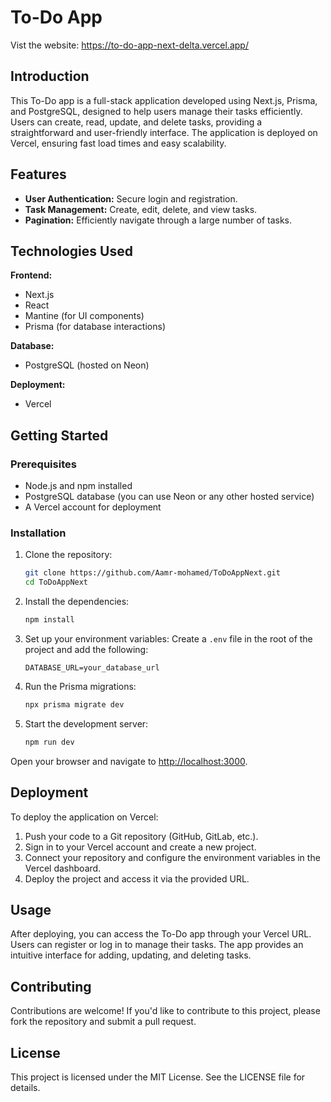 # To-Do App
Vist the website: https://to-do-app-next-delta.vercel.app/ 

## Introduction
This To-Do app is a full-stack application developed using Next.js, Prisma, and PostgreSQL, designed to help users manage their tasks efficiently. Users can create, read, update, and delete tasks, providing a straightforward and user-friendly interface. The application is deployed on Vercel, ensuring fast load times and easy scalability.

## Features
- **User Authentication:** Secure login and registration.
- **Task Management:** Create, edit, delete, and view tasks.
- **Pagination:** Efficiently navigate through a large number of tasks.

## Technologies Used
**Frontend:**
- Next.js
- React
- Mantine (for UI components)
- Prisma (for database interactions)

**Database:**
- PostgreSQL (hosted on Neon)

**Deployment:**
- Vercel

## Getting Started

### Prerequisites
- Node.js and npm installed
- PostgreSQL database (you can use Neon or any other hosted service)
- A Vercel account for deployment

### Installation
1. Clone the repository:
    ```bash
    git clone https://github.com/Aamr-mohamed/ToDoAppNext.git 
    cd ToDoAppNext
    ```

2. Install the dependencies:
    ```bash
    npm install
    ```

3. Set up your environment variables:
    Create a `.env` file in the root of the project and add the following:
    ```plaintext
    DATABASE_URL=your_database_url
    ```

4. Run the Prisma migrations:
    ```bash
    npx prisma migrate dev
    ```

5. Start the development server:
    ```bash
    npm run dev
    ```

Open your browser and navigate to [http://localhost:3000](http://localhost:3000).

## Deployment
To deploy the application on Vercel:

1. Push your code to a Git repository (GitHub, GitLab, etc.).
2. Sign in to your Vercel account and create a new project.
3. Connect your repository and configure the environment variables in the Vercel dashboard.
4. Deploy the project and access it via the provided URL.

## Usage
After deploying, you can access the To-Do app through your Vercel URL. Users can register or log in to manage their tasks. The app provides an intuitive interface for adding, updating, and deleting tasks.

## Contributing
Contributions are welcome! If you'd like to contribute to this project, please fork the repository and submit a pull request.

## License
This project is licensed under the MIT License. See the LICENSE file for details.

